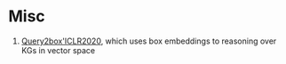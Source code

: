 # Misc
1. [Query2box'ICLR2020](https://openreview.net/forum?id=BJgr4kSFDS), which uses box embeddings to reasoning over KGs in vector space
